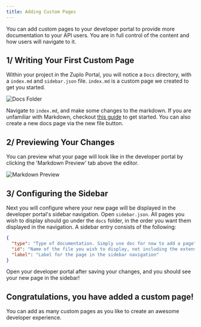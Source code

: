 ```yaml
---
title: Adding Custom Pages
---
```


You can add custom pages to your developer portal to provide more documentation to your API users. You are in full control of the content and how users will navigate to it.

## 1/ Writing Your First Custom Page

Within your project in the Zuplo Portal, you will notice a `Docs` directory, with a `index.md` and `sidebar.json` file. `index.md` is a custom page we created to get you started.

![Docs Folder](../../static/media/developer-portal/adding-pages/docs-folder.png)

Navigate to `index.md`, and make some changes to the markdown. If you are unfamiliar with Markdown, checkout [this guide](https://www.markdownguide.org/) to get started. You can also create a new docs page via the new file button.

## 2/ Previewing Your Changes

You can preview what your page will look like in the developer portal by clicking the 'Markdown Preview' tab above the editor.

![Markdown Preview](../../static/media/developer-portal/adding-pages/style-preview.png)

## 3/ Configuring the Sidebar

Next you will configure where your new page will be displayed in the developer portal's sidebar navigation. Open `sidebar.json`. All pages you wish to display should go under the `docs` folder, in the order you want them displayed in the navigation. A sidebar entry consists of the following:

```json
{
  "type": "Type of documentation. Simply use doc for now to add a page",
  "id": "Name of the file you wish to display, not including the extension",
  "label": "Label for the page in the sidebar navigation"
}
```

Open your developer portal after saving your changes, and you should see your new page in the sidebar!

## Congratulations, you have added a custom page!

You can add as many custom pages as you like to create an awesome developer experience.

